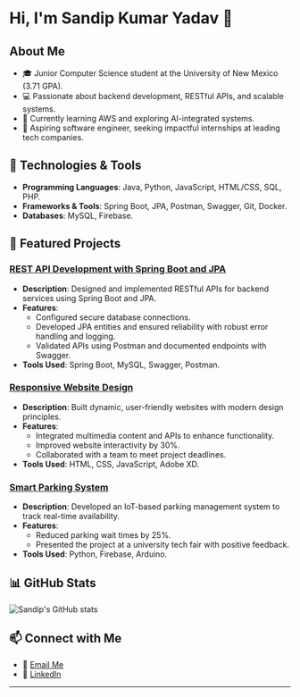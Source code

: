 # Hi, I'm Sandip Kumar Yadav 👋

## About Me
- 🎓 Junior Computer Science student at the University of New Mexico (3.71 GPA).
- 💻 Passionate about backend development, RESTful APIs, and scalable systems.
- 🌱 Currently learning AWS and exploring AI-integrated systems.
- 🚀 Aspiring software engineer, seeking impactful internships at leading tech companies.

## 🔧 Technologies & Tools
- **Programming Languages**: Java, Python, JavaScript, HTML/CSS, SQL, PHP.
- **Frameworks & Tools**: Spring Boot, JPA, Postman, Swagger, Git, Docker.
- **Databases**: MySQL, Firebase.

## 🌟 Featured Projects
### [REST API Development with Spring Boot and JPA](#)
- **Description**: Designed and implemented RESTful APIs for backend services using Spring Boot and JPA.
- **Features**:
  - Configured secure database connections.
  - Developed JPA entities and ensured reliability with robust error handling and logging.
  - Validated APIs using Postman and documented endpoints with Swagger.
- **Tools Used**: Spring Boot, MySQL, Swagger, Postman.

### [Responsive Website Design](#)
- **Description**: Built dynamic, user-friendly websites with modern design principles.
- **Features**:
  - Integrated multimedia content and APIs to enhance functionality.
  - Improved website interactivity by 30%.
  - Collaborated with a team to meet project deadlines.
- **Tools Used**: HTML, CSS, JavaScript, Adobe XD.

### [Smart Parking System](#)
- **Description**: Developed an IoT-based parking management system to track real-time availability.
- **Features**:
  - Reduced parking wait times by 25%.
  - Presented the project at a university tech fair with positive feedback.
- **Tools Used**: Python, Firebase, Arduino.

## 📊 GitHub Stats
![Sandip's GitHub stats](https://github-readme-stats.vercel.app/api?username=your-github-username&show_icons=true&theme=radical)

## 📫 Connect with Me
- 📧 [Email Me](mailto:sandipkumaryad123@gmail.com)
- 💼 [LinkedIn](#)

---
